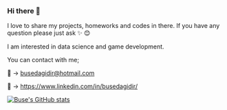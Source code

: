 ### Hi there 👋

<!--
**busedagidir/busedagidir** is a ✨ _special_ ✨ repository because its `README.md` (this file) appears on your GitHub profile.

Here are some ideas to get you started:

- 🔭 I’m currently working on ...
- 🌱 I’m currently learning ...
- 👯 I’m looking to collaborate on ...
- 🤔 I’m looking for help with ...
- 💬 Ask me about ...
- 📫 How to reach me: ...
- 😄 Pronouns: ...
- ⚡ Fun fact: ...
-->

I love to share my projects, homeworks and codes in there. If you have any question please just ask :sparkles:  :blush:

I am interested in data science and game development.


You can contact with me;

:email: ->  busedagidir@hotmail.com

:link:  ->  https://www.linkedin.com/in/busedagidir/


[![Buse's GitHub stats](https://github-readme-stats.vercel.app/apibusedagidir)](https://github.com/busedagidir/github-readme-stats)

